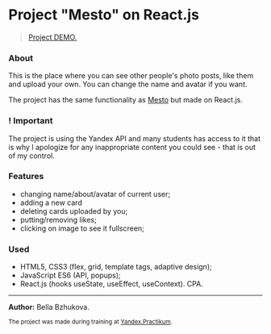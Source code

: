 # Project "Mesto" on React.js
>[Project DEMO.](https://bellabzhu.github.io/mesto-react)
### **About**
This is the place where you can see other people's photo posts, like them and upload your own. You can change the name and avatar if you want. <br>

The project has the same functionality as [Mesto](https://github.com/bellabzhu/app_mesto) but made on React.js.

### **! Important**
The project is using the Yandex API and many students has access to it that is why I apologize for any inappropriate content you could see - that is out of my control.

### **Features**
* changing name/about/avatar of current user;
* adding a new card
* deleting cards uploaded by you;
* putting/removing likes;
* clicking on image to see it fullscreen;

### **Used**
* HTML5, CSS3 (flex, grid, template tags, adaptive design); 
* JavaScript ES6 (API, popups);
* React.js (hooks useState, useEffect, useContext). CPA.
___
**Author:** Bella Bzhukova.<br>

<sub>The project was made during training at [Yandex.Practikum](https://practicum.yandex.ru).</sub>